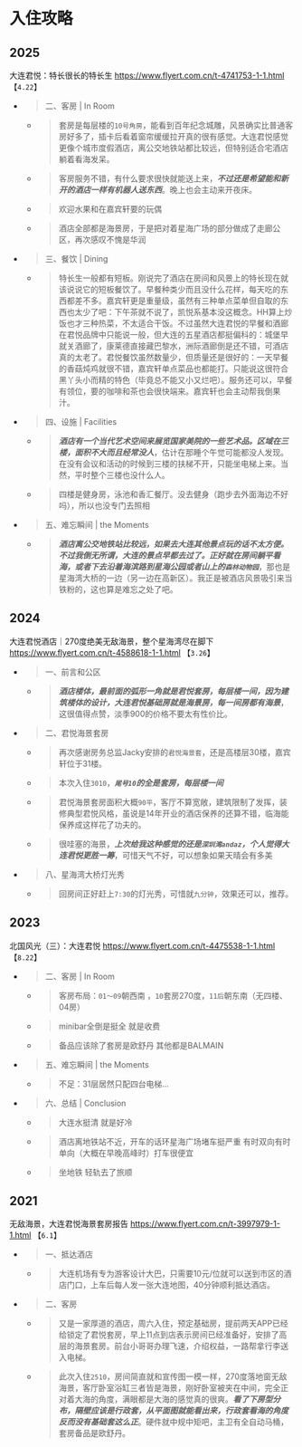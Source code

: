 
# 入住攻略

## 2025

大连君悦：特长很长的特长生 https://www.flyert.com.cn/t-4741753-1-1.html  【`4.22`】
- > 二、客房 |  In Room
  * > 套房是每层楼的`10号角房`，能看到百年纪念城雕，风景确实比普通客房好多了，插卡后看着窗帘缓缓拉开真的很有感觉。大连君悦感觉更像个城市度假酒店，离公交地铁站都比较远，但特别适合宅酒店躺着看海发呆。
  * > 客房服务不错，有什么要求很快就能送上来，***不过还是希望能和新开的酒店一样有机器人送东西***。晚上也会主动来开夜床。
  * > 欢迎水果和在嘉宾轩要的玩偶
  * > 酒店全部都是海景房，于是把对着星海广场的部分做成了走廊公区，再次感叹不愧是华润
- > 三、餐饮 |  Dining
  * > 特长生一般都有短板。刚说完了酒店在房间和风景上的特长现在就该说说它的短板餐饮了。早餐种类少而且没什么花样，每天吃的东西都差不多。嘉宾轩更是重量级，虽然有三种单点菜单但自取的东西也太少了吧：下午茶就不说了，凯悦系基本没这概念。HH算上炒饭也才三种热菜，不太适合干饭。不过虽然大连君悦的早餐和酒廊在君悦品牌中只能说一般，但大连的五星酒店都挺偏科的：城堡早就关酒廊了，康莱德直接藏巴黎水，洲际酒廊倒是还不错，可酒店真的太老了。君悦餐饮虽然数量少，但质量还是很好的：一天早餐的香菇炖鸡就很不错，嘉宾轩单点菜品也都能打。只能说这很符合黑丫头小而精的特色（毕竟总不能又小又烂吧）。服务还可以，早餐有领位，要的咖啡和茶也会很快端来。嘉宾轩也会主动帮我倒果汁。
- > 四、设施 |  Facilities
  * > ***酒店有一个当代艺术空间来展览国家美院的一些艺术品。区域在三楼，面积不大而且经常没人***，估计在那睡个午觉可能都没人发现。在没有会议和活动的时候到三楼的扶梯不开，只能坐电梯上来。当然，平时整个三楼也没什么人。
  * > 四楼是健身房，泳池和香汇餐厅。没去健身（跑步去外面海边不好吗），所以也没专门去照相
- > 五、难忘瞬间 |  the Moments
  * > ***酒店离公交地铁站比较远，如果去大连其他景点玩的话不太方便。不过我倒无所谓，大连的景点早都去过了。正好就在房间躺平看海，或者下去沿着海滨路到星海公园或者山上的`森林动物园`***，那也是星海湾大桥的一边（另一边在高新区）。我正是被酒店风景吸引来当铁粉的，这也算是难忘之处了吧。

## 2024

大连君悦酒店｜270度绝美无敌海景，整个星海湾尽在脚下 https://www.flyert.com.cn/t-4588618-1-1.html  【`3.26`】
- > 一、前言和公区
  * > ***酒店楼体，最前面的弧形一角就是君悦套房，每层楼一间，因为建筑楼体的设计，大连君悦基础房就是海景房，每一间房都有海景***，这很值得点赞，淡季900的价格不要太有性价比。
- > 二、君悦海景套房
  * > 再次感谢房务总监Jacky安排的`君悦海景套`，还是高楼层30楼，嘉宾轩位于31楼。
  * > 本次入住`3010`，***`尾号10`的全是套房，每层楼一间***
  * > 君悦海景套房面积大概`90平`，客厅不算宽敞，建筑限制了发挥，装修典型君悦风格，虽说是14年开业的酒店保养的还算不错，临海能保养成这样花了功夫的。
  * > 很哇塞的海景，***上次给我这种感觉的还是`深圳湾andaz`，个人觉得大连君悦更胜一筹***，可惜天气不好，可以想象如果天晴会有多美
- > 八、星海湾大桥灯光秀
  * > 回房间正好赶上`7:30`的灯光秀，可惜就`九分钟`，效果还可以，推荐。

## 2023

北国风光（三）：大连君悦 https://www.flyert.com.cn/t-4475538-1-1.html  【`8.22`】
- > 二、客房 |  In Room
  * > 客房布局：`01～09`朝西南 ，`10`套房270度，`11后`朝东南（无四楼、04房）
  * > minibar全倒是挺全 就是收费
  * > 备品应该除了套房是欧舒丹 其他都是BALMAIN
- > 五、难忘瞬间 |  the Moments
  * > 不足：31层居然只配四台电梯…
- > 六、总结 |  Conclusion
  * > 大连水挺清 就是好冷
  * > 酒店离地铁站不近，开车的话环星海广场堵车挺严重 有时双向有时单向（大概在早晚高峰时）打车很便宜
  * > 坐地铁 轻轨去了旅顺

## 2021

无敌海景，大连君悦海景套房报告 https://www.flyert.com.cn/t-3997979-1-1.html  【`6.1`】
- > 一、抵达酒店
  * > 大连机场有专为游客设计大巴，只需要10元/位就可以送到市区的酒店门口，上车后每人发一张大连地图，40分钟顺利抵达酒店。
- > 二、客房
  * > 又是一家厚道的酒店，周六入住，预定基础房，提前两天APP已经给锁定了君悦套房，早上11点到店表示房间已经准备好，安排了高层的海景套房。前台小哥哥办理飞速，介绍权益，一路帮拿行李送入电梯。
  * > 此次入住`2510`，房间简直就和宣传图一模一样，270度落地窗无敌海景，客厅卧室浴缸三者皆是海景，刚好卧室被夹在中间，完全正对着大海的角度，满眼都是大海的感觉真的很爽。***看了下房型分布，隔壁应该是行政套，从平面图就能看出来，行政套看海的角度反而没有基础套这么正***。硬件就中规中矩吧，主卫有全自动马桶，套房备品是欧舒丹。

